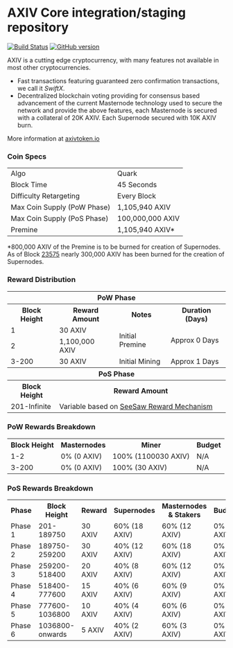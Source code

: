AXIV Core integration/staging repository
=====================================

[![Build Status](https://travis-ci.org/AXIV-Project/AXIV.svg?branch=master)](https://travis-ci.org/AXIV-Project/AXIV) [![GitHub version](https://badge.fury.io/gh/AXIV-Project%2FAXIV.svg)](https://badge.fury.io/gh/AXIV-Project%2FAXIV)

AXIV is a cutting edge cryptocurrency, with many features not available in most other cryptocurrencies.
- Fast transactions featuring guaranteed zero confirmation transactions, we call it _SwiftX_.
- Decentralized blockchain voting providing for consensus based advancement of the current Masternode
  technology used to secure the network and provide the above features, each Masternode is secured
  with a collateral of 20K AXIV. Each Supernode secured with 10K AXIV burn.

More information at [axivtoken.io](http://www.axivtoken.io)

### Coin Specs
<table>
<tr><td>Algo</td><td>Quark</td></tr>
<tr><td>Block Time</td><td>45 Seconds</td></tr>
<tr><td>Difficulty Retargeting</td><td>Every Block</td></tr>
<tr><td>Max Coin Supply (PoW Phase)</td><td>1,105,940 AXIV</td></tr>
<tr><td>Max Coin Supply (PoS Phase)</td><td>100,000,000 AXIV</td></tr>
<tr><td>Premine</td><td>1,105,940 AXIV*</td></tr>
</table>

*800,000 AXIV of the Premine is to be burned for creation of Supernodes.  As of Block [23575](http://axivtoken.io:8181/block/d1c76ba65be8748cc350f44884b8a084fc9f9de9dfd03dccf147cfd1d4388781) nearly 300,000 AXIV has been burned for the creation of Supernodes.

### Reward Distribution

<table>
<th colspan=4>PoW Phase</th>
<tr><th>Block Height</th><th>Reward Amount</th><th>Notes</th><th>Duration (Days)</th></tr>
<tr><td>1</td><td>30 AXIV</td><td rowspan=2>Initial Premine</td><td rowspan=2> Approx 0 Days</td></tr>
<tr><td>2</td><td>1,100,000 AXIV</td></tr>
<tr><td>3-200</td><td>30 AXIV</td><td rowspan=1>Initial Mining</td><td rowspan=1> Approx 1 Days</td></tr>
<tr><th colspan=4>PoS Phase</th></tr>
<tr><th>Block Height</th><th colspan=3>Reward Amount</th></tr>
<tr><td>201-Infinite</td><td colspan=3>Variable based on <a href="https://axiv.org/knowledge-base/see-saw-rewards-mechanism/">SeeSaw Reward Mechanism</a></td></tr>
</table>

### PoW Rewards Breakdown

<table>
<th>Block Height</th><th>Masternodes</th><th>Miner</th><th>Budget</th>
<tr><td>1-2</td><td>0% (0 AXIV)</td><td>100% (1100030 AXIV)</td><td>N/A</td></tr>
<tr><td>3-200</td><td>0% (0 AXIV)</td><td>100% (30 AXIV)</td><td>N/A</td></tr>
</table>

### PoS Rewards Breakdown

<table>
<th>Phase</th><th>Block Height</th><th>Reward</th><th>Supernodes</th><th>Masternodes & Stakers</th><th>Budget</th>
<tr><td>Phase 1</td><td>201-189750</td><td>30 AXIV</td><td>60% (18 AXIV)</td><td>60% (12 AXIV)</td><td>0% (0 AXIV)</td></tr>
<tr><td>Phase 2</td><td>189750-259200</td><td>30 AXIV</td><td>40% (12 AXIV)</td><td>60% (18 AXIV)</td><td>0% (0 AXIV)</td></tr>
<tr><td>Phase 3</td><td>259200-518400</td><td>20 AXIV</td><td>40% (8 AXIV)</td><td>60% (12 AXIV)</td><td>0% (0 AXIV)</td></tr>
<tr><td>Phase 4</td><td>518400-777600</td><td>15 AXIV</td><td>40% (6 AXIV)</td><td>60% (9 AXIV)</td><td>0% (0 AXIV)</td></tr>
<tr><td>Phase 5</td><td>777600-1036800</td><td>10 AXIV</td><td>40% (4 AXIV)</td><td>60% (6 AXIV)</td><td>0% (0 AXIV)</td></tr>
<tr><td>Phase 6</td><td>1036800-onwards</td><td>5 AXIV</td><td>40% (2 AXIV)</td><td>60% (3 AXIV)</td><td>0% (0 AXIV)</td></tr>
</table>

